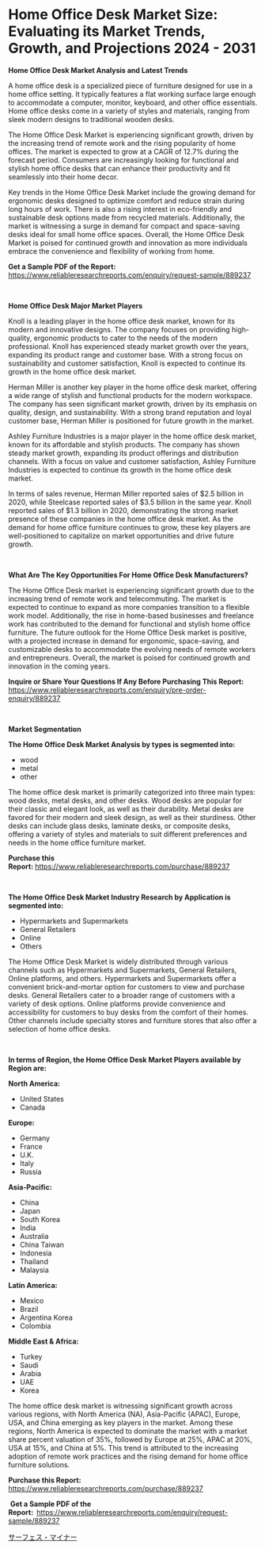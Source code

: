 <p><h1>Home Office Desk Market Size: Evaluating its Market Trends, Growth, and Projections 2024 - 2031</h1></p><p><strong>Home Office Desk Market Analysis and Latest Trends</strong></p>
<p><p>A home office desk is a specialized piece of furniture designed for use in a home office setting. It typically features a flat working surface large enough to accommodate a computer, monitor, keyboard, and other office essentials. Home office desks come in a variety of styles and materials, ranging from sleek modern designs to traditional wooden desks.</p><p>The Home Office Desk Market is experiencing significant growth, driven by the increasing trend of remote work and the rising popularity of home offices. The market is expected to grow at a CAGR of 12.7% during the forecast period. Consumers are increasingly looking for functional and stylish home office desks that can enhance their productivity and fit seamlessly into their home decor.</p><p>Key trends in the Home Office Desk Market include the growing demand for ergonomic desks designed to optimize comfort and reduce strain during long hours of work. There is also a rising interest in eco-friendly and sustainable desk options made from recycled materials. Additionally, the market is witnessing a surge in demand for compact and space-saving desks ideal for small home office spaces. Overall, the Home Office Desk Market is poised for continued growth and innovation as more individuals embrace the convenience and flexibility of working from home.</p></p>
<p><strong>Get a Sample PDF of the Report:&nbsp;</strong> <a href="https://www.reliableresearchreports.com/enquiry/request-sample/889237">https://www.reliableresearchreports.com/enquiry/request-sample/889237</a></p>
<p>&nbsp;</p>
<p><strong>Home Office Desk Major Market Players</strong></p>
<p><p>Knoll is a leading player in the home office desk market, known for its modern and innovative designs. The company focuses on providing high-quality, ergonomic products to cater to the needs of the modern professional. Knoll has experienced steady market growth over the years, expanding its product range and customer base. With a strong focus on sustainability and customer satisfaction, Knoll is expected to continue its growth in the home office desk market.</p><p>Herman Miller is another key player in the home office desk market, offering a wide range of stylish and functional products for the modern workspace. The company has seen significant market growth, driven by its emphasis on quality, design, and sustainability. With a strong brand reputation and loyal customer base, Herman Miller is positioned for future growth in the market.</p><p>Ashley Furniture Industries is a major player in the home office desk market, known for its affordable and stylish products. The company has shown steady market growth, expanding its product offerings and distribution channels. With a focus on value and customer satisfaction, Ashley Furniture Industries is expected to continue its growth in the home office desk market.</p><p>In terms of sales revenue, Herman Miller reported sales of $2.5 billion in 2020, while Steelcase reported sales of $3.5 billion in the same year. Knoll reported sales of $1.3 billion in 2020, demonstrating the strong market presence of these companies in the home office desk market. As the demand for home office furniture continues to grow, these key players are well-positioned to capitalize on market opportunities and drive future growth.</p></p>
<p>&nbsp;</p>
<p><strong>What Are The Key Opportunities For Home Office Desk Manufacturers?</strong></p>
<p><p>The Home Office Desk market is experiencing significant growth due to the increasing trend of remote work and telecommuting. The market is expected to continue to expand as more companies transition to a flexible work model. Additionally, the rise in home-based businesses and freelance work has contributed to the demand for functional and stylish home office furniture. The future outlook for the Home Office Desk market is positive, with a projected increase in demand for ergonomic, space-saving, and customizable desks to accommodate the evolving needs of remote workers and entrepreneurs. Overall, the market is poised for continued growth and innovation in the coming years.</p></p>
<p><strong>Inquire or Share Your Questions If Any Before Purchasing This Report:</strong> <a href="https://www.reliableresearchreports.com/enquiry/pre-order-enquiry/889237">https://www.reliableresearchreports.com/enquiry/pre-order-enquiry/889237</a></p>
<p>&nbsp;</p>
<p><strong>Market Segmentation</strong></p>
<p><strong>The Home Office Desk Market Analysis by types is segmented into:</strong></p>
<p><ul><li>wood</li><li>metal</li><li>other</li></ul></p>
<p><p>The home office desk market is primarily categorized into three main types: wood desks, metal desks, and other desks. Wood desks are popular for their classic and elegant look, as well as their durability. Metal desks are favored for their modern and sleek design, as well as their sturdiness. Other desks can include glass desks, laminate desks, or composite desks, offering a variety of styles and materials to suit different preferences and needs in the home office furniture market.</p></p>
<p><strong>Purchase this Report:&nbsp;</strong><a href="https://www.reliableresearchreports.com/purchase/889237">https://www.reliableresearchreports.com/purchase/889237</a></p>
<p>&nbsp;</p>
<p><strong>The Home Office Desk Market Industry Research by Application is segmented into:</strong></p>
<p><ul><li>Hypermarkets and Supermarkets</li><li>General Retailers</li><li>Online</li><li>Others</li></ul></p>
<p><p>The Home Office Desk Market is widely distributed through various channels such as Hypermarkets and Supermarkets, General Retailers, Online platforms, and others. Hypermarkets and Supermarkets offer a convenient brick-and-mortar option for customers to view and purchase desks. General Retailers cater to a broader range of customers with a variety of desk options. Online platforms provide convenience and accessibility for customers to buy desks from the comfort of their homes. Other channels include specialty stores and furniture stores that also offer a selection of home office desks.</p></p>
<p>&nbsp;</p>
<p><strong>In terms of Region, the Home Office Desk Market Players available by Region are:</strong></p>
<p>
    <p> <strong> North America: </strong>
        <ul>
            <li>United States</li>
            <li>Canada</li>
        </ul>
        </p> 
    <p> <strong> Europe: </strong>
        <ul>
            <li>Germany</li>
            <li>France</li>
            <li>U.K.</li>
            <li>Italy</li>
            <li>Russia</li>
        </ul>
        </p> 
    <p> <strong> Asia-Pacific: </strong>
        <ul>
            <li>China</li>
            <li>Japan</li>
            <li>South Korea</li>
            <li>India</li>
            <li>Australia</li>
            <li>China Taiwan</li>
            <li>Indonesia</li>
            <li>Thailand</li>
            <li>Malaysia</li>
        </ul>
        </p> 
    <p> <strong> Latin America: </strong>
        <ul>
            <li>Mexico</li>
            <li>Brazil</li>
            <li>Argentina Korea</li>
            <li>Colombia</li>
        </ul>
        </p> 
    <p> <strong> Middle East & Africa: </strong>
        <ul>
            <li>Turkey</li>
            <li>Saudi</li>
            <li>Arabia</li>
            <li>UAE</li>
            <li>Korea</li>
        </ul>
    </p>
    </p>
<p><p>The home office desk market is witnessing significant growth across various regions, with North America (NA), Asia-Pacific (APAC), Europe, USA, and China emerging as key players in the market. Among these regions, North America is expected to dominate the market with a market share percent valuation of 35%, followed by Europe at 25%, APAC at 20%, USA at 15%, and China at 5%. This trend is attributed to the increasing adoption of remote work practices and the rising demand for home office furniture solutions.</p></p>
<p><strong>Purchase this Report: </strong><a href="https://www.reliableresearchreports.com/purchase/889237">https://www.reliableresearchreports.com/purchase/889237</a></p>
<p>&nbsp;<strong>Get a Sample PDF of the Report:&nbsp;&nbsp;</strong><a href="https://www.reliableresearchreports.com/enquiry/request-sample/889237">https://www.reliableresearchreports.com/enquiry/request-sample/889237</a></p>
<p><strong></strong></p>
<p><p><a href="https://github.com/ksxzwxabcuynh011/Market-Research-Report-List-1/blob/main/14233425381.md">サーフェス・マイナー</a></p></p>